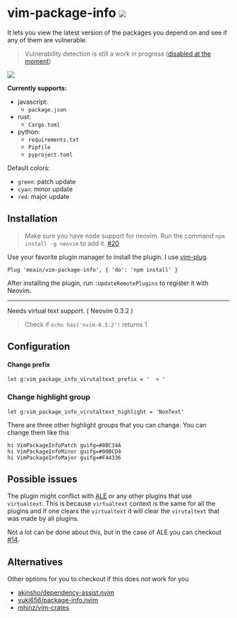 # vim-package-info ![](https://travis-ci.org/meain/vim-package-info.svg?branch=master)

It lets you view the latest version of the packages you depend on and see if any of them are vulnerable.

> Vulnerability detection is still a work in progress ([disabled at the moment](https://ossindex.sonatype.org/doc/legacy-migration))

![](https://i.imgur.com/pzIrEkq.png)

**Currently supports:**
 * javascript:
   * `package.json`
 * rust:
   * `Cargo.toml`
 * python:
   * `requirements.txt`
   * `Pipfile`
   * `pyproject.toml`



Default colors:

- `green`: patch update
- `cyan`: minor update
- `red`: major update

## Installation

> Make sure you have node support for neovim.
> Run the command `npm install -g neovim` to add it. [#20](https://github.com/meain/vim-package-info/issues/20)

Use your favorite plugin manager to install the plugin.
I use [vim-plug](https://github.com/junegunn/vim-plug).

```vim
Plug 'meain/vim-package-info', { 'do': 'npm install' }
```

After installing the plugin, run `:UpdateRemotePlugins` to register it with Neovim.

---

Needs virtual text support. ( Neovim 0.3.2 )

> Check if `echo has('nvim-0.3.2')` returns 1

## Configuration

#### Change prefix

```
let g:vim_package_info_virutaltext_prefix = '  ¤ '
```

### Change highlight group

```
let g:vim_package_info_virutaltext_highlight = 'NonText'
```

There are three other highlight groups that you can change.
You can change them like this

```
hi VimPackageInfoPatch guifg=#8BC34A
hi VimPackageInfoMinor guifg=#00BCD4
hi VimPackageInfoMajor guifg=#F44336
```

## Possible issues

The plugin might conflict with [ALE](https://github.com/w0rp/ale) or any other plugins that use `virtualtext`.
This is because `virtualtext` context is the same for all the plugins and if one clears the `virtualtext`
it will clear the `virutaltext` that was made by all plugins.

Not a lot can be done about this, but in the case of ALE you can checkout [#14](https://github.com/meain/vim-package-info/issues/14).

## Alternatives

Other options for you to checkout if this does not work for you

- [akinsho/dependency-assist.nvim](https://github.com/akinsho/dependency-assist.nvim)
- [vuki656/package-info.nvim](https://github.com/vuki656/package-info.nvim)
- [mhinz/vim-crates](https://github.com/mhinz/vim-crates)
